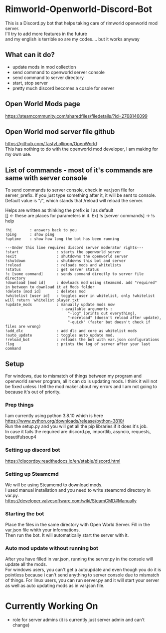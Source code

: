 # Rimworld-Openworld-Discord-Bot
This is a Discord.py bot that helps taking care of rimworld openworld mod server.     
I'll try to add more features in the future    
and my english is terrible so are my codes.... but it works anyway
## What can it do?
* update mods in mod collection
* send command to openworld server console
* send command to server directory
* start, stop server
* pretty much discord becomes a cosole for server

## Open World Mods page

https://steamcommunity.com/sharedfiles/filedetails/?id=2768146099

## Open World mod server file github

https://github.com/TastyLollipop/OpenWorld        
This has nothing to do with the openworld mod developer, I am making for my own use.

## List of commands - most of it's commands are same with server console
To send commands to server console, check in var.json file for server_prefix.
If you just type something after it, it will be sent to console.
Default value is "/", which stands that /reload will reload the server.

Helps are written as thinking the prefix is ! as default    
[] <- these are places for parameters in it. Ex) !s [server commands] -> !s help
```
!hi        : answers back to you
!ping      : show ping
!uptime    : show how long the bot has been running

---Under this line requires discord server moderator rights---
!start                 : starts the openworld server
!exit                  : shutdowns the openworld server
!shutdown              : shutdowns this bot and server
!reload                : reloads mods and whitelists   
!status                : get server status   
!c [some command]      : sends command directly to server file directory   
!download [mod id]     : dowloads mod using steamcmd. add "required" in between to download it at Mods folder
!delete [mod id]       : deletes mod
!whitelist [user id]   : toggles user in whitelist, only !whitelist will return 'whitelist player.txt'
!update_mods           : manually update mods now
                         : available arguments :  
                            "-log" (prints out everything), 
                            "-noreload" (doesn't reload after update),  
                            "-quick" (faster but doesn't check if files are wrong)
!add_dlc               : add dlc and core as whitelist mods
!auto_update           : toggles auto_update mod.
!reload_bot            : reloads the bot with var.json configurations
!log                   : prints the log of server after your last command                 
```

## Setup
For windows, due to mismatch of things between my program and openworld server program, all it can do is updating mods.
I think it will not be fixed unless I tell the mod maker about my errors and I am not going to because it's out of priority.
### Prep things
I am currently using python 3.8.10 which is here https://www.python.org/downloads/release/python-3810/       
Run the setup.py and you will get all the pip libraries if it does it's job.    
In case it fails the required are discord.py, importlib, asyncio, requests, beautifulsoup4

### Setting up discord bot
https://discordpy.readthedocs.io/en/stable/discord.html

### Setting up Steamcmd
We will be using Steamcmd to download mods.   
I used manual installation and you need to write steamcmd directory in var.py.    
https://developer.valvesoftware.com/wiki/SteamCMD#Manually

### Starting the bot
Place the files in the same directory with Open World Server.
Fill in the var.json file whith your informations.   
Then run the bot. It will automatically start the server with it.

### Auto mod update without running bot
After you have filled in var.json, running the server.py in the console will update all the mods.    
For windows users, you can't get a autoupdate and even though you do it is pointless because i can't send anything to server console due to mismatch of things.
For linux users, you can run server.py and it will start your server as well as auto updating mods as in var.json file.

# Currently Working On
* role for server admins (it is currently just server admin and can't change)
